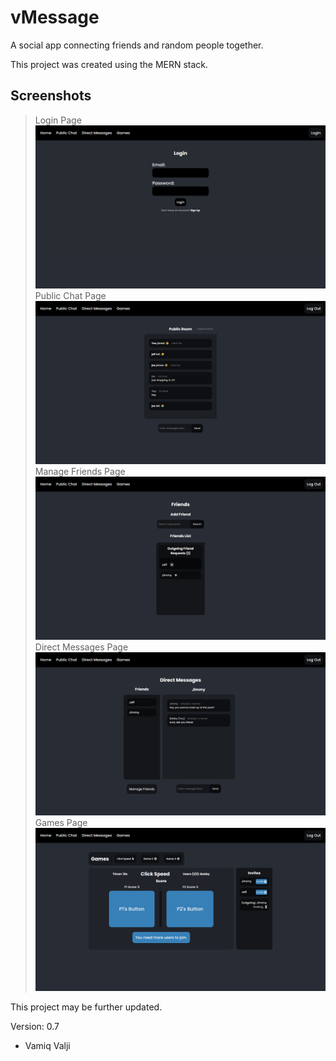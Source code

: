 # vMessage

A social app connecting friends and random people together.

This project was created using the MERN stack.

## Screenshots

> Login Page
> ![](readme_images/login_page.PNG)
> Public Chat Page
> ![](readme_images/public_chat.PNG)
> Manage Friends Page
> ![](readme_images/manage_friends_page.PNG)
> Direct Messages Page
> ![](readme_images/direct_messages_page.PNG)
> Games Page
> ![](readme_images/games_page.PNG)

This project may be further updated.

Version: 0.7

- Vamiq Valji
